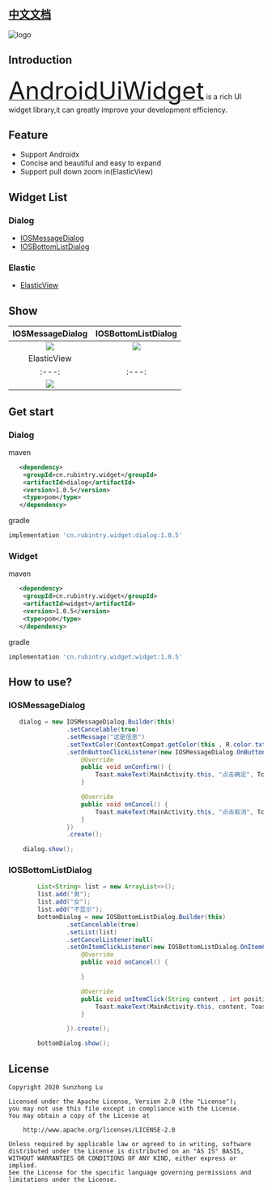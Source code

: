 
## [中文文档][readme_cn]

![logo](https://rubintry.cn/icon.png)

## Introduction

[<font size="7">AndroidUiWidget</font>][readme] is a rich UI widget library,it can greatly improve your development efficiency.

## Feature
* Support Androidx
* Concise and beautiful and easy to expand
* Support pull down zoom in(ElasticView)

## Widget List
### Dialog
* [IOSMessageDialog][readme_ios_message_dialog]
* [IOSBottomListDialog][readme_ios_bottom_list_dialog]

### Elastic
* [ElasticView][readme_elastic_view]


## Show
|IOSMessageDialog|IOSBottomListDialog|
|:---:|:---:|
|![](https://rubintry.cn/IOS_MESSAGE_DIALOG.gif)|![](https://rubintry.cn/IOS_BOTTOM_LIST_DIALOG.gif)|
|ElasticView|
|:---:|:---:|
|![](https://rubintry.cn/ELASTIC_VIEW.gif)|


## Get start

### Dialog
maven
```xml
   <dependency>
	<groupId>cn.rubintry.widget</groupId>
	<artifactId>dialog</artifactId>
	<version>1.0.5</version>
	<type>pom</type>
   </dependency>
```

gradle
```groovy
implementation 'cn.rubintry.widget:dialog:1.0.5'
```

### Widget
maven
```xml
   <dependency>
	<groupId>cn.rubintry.widget</groupId>
	<artifactId>widget</artifactId>
	<version>1.0.5</version>
	<type>pom</type>
   </dependency>
```

gradle
```groovy
implementation 'cn.rubintry.widget:widget:1.0.5'
```


## How to use?

### IOSMessageDialog
```java
   dialog = new IOSMessageDialog.Builder(this)
                .setCancelable(true)
                .setMessage("这是信息")
                .setTextColor(ContextCompat.getColor(this , R.color.txtColor))
                .setOnButtonClickListener(new IOSMessageDialog.OnButtonClickListener() {
                    @Override
                    public void onConfirm() {
                        Toast.makeText(MainActivity.this, "点击确定", Toast.LENGTH_SHORT).show();
                    }

                    @Override
                    public void onCancel() {
                        Toast.makeText(MainActivity.this, "点击取消", Toast.LENGTH_SHORT).show();
                    }
                })
                .create();

    dialog.show();
```



### IOSBottomListDialog

```java
        List<String> list = new ArrayList<>();
        list.add("男");
        list.add("女");
        list.add("不显示");
        bottomDialog = new IOSBottomListDialog.Builder(this)
                .setCancelable(true)
                .setList(list)
                .setCancelListener(null)
                .setOnItemClickListener(new IOSBottomListDialog.OnItemClickListener() {
                    @Override
                    public void onCancel() {

                    }

                    @Override
                    public void onItemClick(String content , int position) {
                        Toast.makeText(MainActivity.this, content, Toast.LENGTH_SHORT).show();
                    }

                }).create();

        bottomDialog.show();
```


## License
```text
Copyright 2020 Sunzhong Lu

Licensed under the Apache License, Version 2.0 (the "License");
you may not use this file except in compliance with the License.
You may obtain a copy of the License at

    http://www.apache.org/licenses/LICENSE-2.0

Unless required by applicable law or agreed to in writing, software
distributed under the License is distributed on an "AS IS" BASIS,
WITHOUT WARRANTIES OR CONDITIONS OF ANY KIND, either express or implied.
See the License for the specific language governing permissions and
limitations under the License.
```


[readme]: https://github.com/Rubintry/AndroidUiWidget
[auc]: https://github.com/Rubintry/AndroidUiWidget
[result]: https://android-arsenal.com/result?level=14
[readme_cn]:https://github.com/RubinTry/AndroidUiWidget/blob/master/README_CN.md
[readme_ios_message_dialog]:https://github.com/RubinTry/AndroidUiWidget/blob/master/doc/README_IOS_MESSAGE_DIALOG.md
[readme_ios_bottom_list_dialog]:https://github.com/RubinTry/AndroidUiWidget/blob/master/doc/README_IOS_BOTTOM_LIST_DIALOG.md
[readme_elastic_view]:https://github.com/RubinTry/AndroidUiWidget/blob/master/doc/README_ELASTIC_VIEW.md

